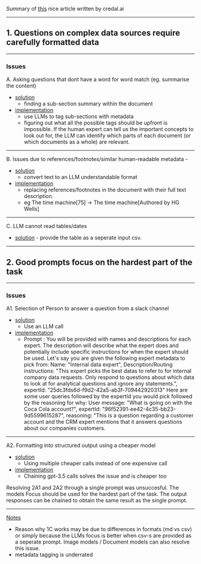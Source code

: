 Summary of [this](https://www.credal.ai/blog/takeaways-from-using-llms-on-corporate-documents) nice article written by credal.ai 

---
## 1. Questions on complex data sources require carefully formatted data
---
### Issues
A. Asking questions that dont have a word for word match (eg. summarise the content)
- <u>solution</u>
  -  finding a sub-section summary within the document
- <u>implementation</u>
  - use LLMs to tag sub-sections with metadata
  - figuring out what all the possible tags should be upfront is impossible. If the human expert can tell us the important concepts to look out for, the LLM can identify which parts of each document (or which documents as a whole) are relevant.

---
B. Issues due to references/footnotes/similar human-readable metadata - 
- <u>solution</u>
  -  convert text to an LLM understandable format
- <u>implementation</u>
  -  replacing references/footnotes in the document with their full text description.
  -  eg The time machine[75] -> The time machine[Authored by HG Wells]
    
---
C. LLM cannot read tables/dates 
- <u>solution</u> - provide the table as a seperate input csv. 

---
## 2. Good prompts focus on the hardest part of the task
---
### Issues

A1. Selection of Person to answer a question from a slack channel
- <u>solution</u>
  - Use an LLM call 
- <u>implementation</u>
  -  Prompt : You will be provided with names and descriptions for each expert. The description will describe what the expert does and potentially include specific instructions for when the expert should be used.  Let's say you are given the following expert metadata to pick from:
  Name: "Internal data expert", Description/Routing instructions: "This expert picks the best datas to refer to for internal company data requests. Only respond to questions about which data to look at for analytical questions and ignore any statements.", expertId: "25dc3fds6d-f9d2-42a5-ab3f-709442920313"
Here are some user queries followed by the expertId you would pick followed by the reasoning for why:
  User message: "What is going on with the Coca Cola account?", expertId: "96f52391-ee42-4c35-bb23-9d5599615287", reasoning: "This is a question regarding a customer account and the CRM expert mentions that it answers questions about our companies customers.

---
A2. Formatting into structured output using a cheaper model
- <u>solution</u>
  - Using multiple cheaper calls instead of one expensive call
- <u>implementation</u>
  - Chaining gpt-3.5 calls solves the issue and is cheaper too

Resolving 2A1 and 2A2 through a single prompt was unsuccesful. The models Focus should be used for the hardest part of the task. The output responses can be chained to obtain the same result as the single prompt.
 

-----

<u>Notes</u>
- Reason why 1C works may be due to differences in formats (md vs csv) or simply because the LLMs focus is better when csv-s are provided as a seperate prompt. Image models / Document models can also resolve this issue.
- metadata tagging is underrated
